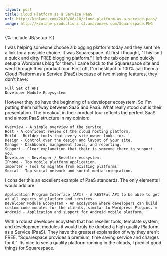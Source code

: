 ```yaml
---
layout: post
title: Cloud Platform as a Service PaaS
url: http://kinlane.com/2010/06/10/cloud-platform-as-a-service-paas/
image: http://kinlane-productions.s3.amazonaws.com/Squarespace.PNG
---
```

{% include JB/setup %}

I was helping someone choose a blogging platform today and they sent me a link for a possible choice. It was Squarespace.
At first I thought, "This isn't a quick and dirty FREE blogging platform." I left the tab open and quickly setup a Wordpress blog for them.
I came back to the Squarespace site and went through their product tour.
First off, I"m hestitant to 100% call them a Cloud Platform as a Service (PaaS) because of two missing features, they don't have:

	Full Set of API
	Developer Module Ecoysystem

However they do have the beginning of a developer ecosystem. So I"m putting them halfway between SaaS and PaaS.
What really stood out is their presentation. The breakout in their product tour reflects the perfect SaaS and almost PaaS structure in my opinion:

	Overview - A simple overview of the service.
	Host - A confident review of the cloud hosting platform.
	Build - Builder tools that every site owner looks for.
	Design - Control over the design and layout of your site.
	Manage - Dashboard, management tools, and reporting.
	Support - Clear explanation that their is someone there to support you.
	Developer - Developer / Reseller ecosystem.
	IPhone - Top mobile platform application.
	Importer - Tool to migrate from existing platforms.
	Social - Top social network and social media integration.

I consider this an excellent example of PaaS standards. The only elements I would add are:

	Application Program Interface (API) - A RESTFul API to be able to get at all aspects of platform and services.
	Developer Module Ecosystem - An ecosystem where developers can build custom code modules for the clients, similar to Wordpress Plugins. =
	Android - Application and support for Android mobile platform.

With a robust developer ecoystem that has reseller tools, template system, and development modules it would truly be dubbed a high quality Platform as a Service (PaaS).
They have the greatest explanation of why they aren't FREE. "Squarespace provides a premium, time saving service and charges for it.".
Its nice to see a quality platform running in the clouds, I predict good things for Squarespace.
